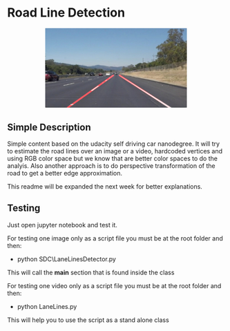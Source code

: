 #  Road Line Detection

<p align="center">
<img src = "examples/laneLines_thirdPass.jpg?raw=true" width="65%"/>
</p>

## Simple Description
Simple content based on the udacity self driving car nanodegree.  It will try to estimate the road lines over an image or a video, hardcoded vertices and using RGB color space but we know that are better color spaces to do the analyis.  Also another approach is to do perspective transformation of the road to get a better edge approximation.

This readme will be expanded the next week for better explanations.

## Testing
Just open jupyter notebook and test it.

For testing one image only as a script file you must be at the root folder and then: 

- python SDC\LaneLinesDetector.py

This will call the __main__ section that is found inside the class

For testing one video only as a script file you must be at the root folder and then:

- python LaneLines.py

This will help you to use the script as a stand alone class